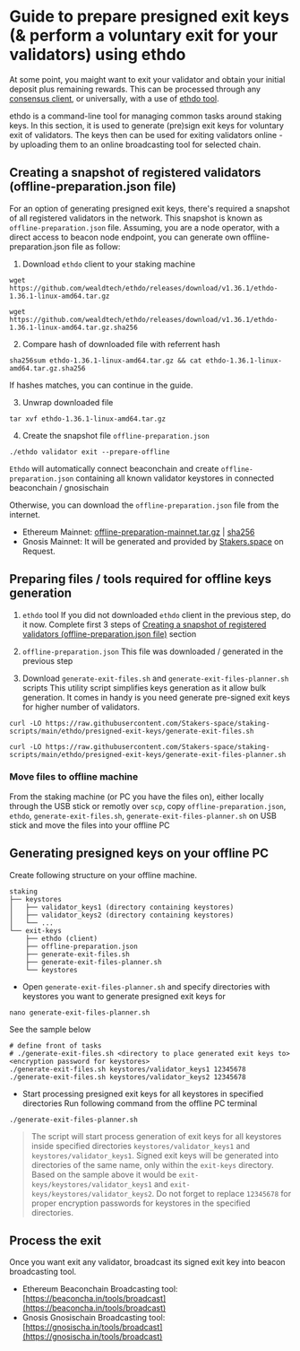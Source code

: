 # Guide to prepare presigned exit keys (& perform a voluntary exit for your validators) using ethdo
At some point, you maight want to exit your validator and obtain your initial deposit plus remaining rewards. This can be processed through any [consensus client](https://stakers.space/clients), or universally, with a use of [ethdo tool](https://github.com/wealdtech/ethdo).

ethdo is a command-line tool for managing common tasks around staking keys. In this section, it is used to generate (pre)sign exit keys for voluntary exit of validators. The keys then can be used for exiting validators online - by uploading them to an online broadcasting tool for selected chain.

## Creating a snapshot of registered validators (offline-preparation.json file)
For an option of generating presigned exit keys, there's required a snapshot of all registered validators in the network. This snapshot is known as `offline-preparation.json` file. Assuming, you are a node operator, with a direct access to beacon node endpoint, you can generate own offline-preparation.json file as follow:

1. Download `ethdo` client to your staking machine
```
wget https://github.com/wealdtech/ethdo/releases/download/v1.36.1/ethdo-1.36.1-linux-amd64.tar.gz
```
```
wget https://github.com/wealdtech/ethdo/releases/download/v1.36.1/ethdo-1.36.1-linux-amd64.tar.gz.sha256
```
2. Compare hash of downloaded file with referrent hash
```
sha256sum ethdo-1.36.1-linux-amd64.tar.gz && cat ethdo-1.36.1-linux-amd64.tar.gz.sha256
```
If hashes matches, you can continue in the guide.

3. Unwrap downloaded file
```
tar xvf ethdo-1.36.1-linux-amd64.tar.gz
```
4. Create the snapshot file `offline-preparation.json`
```
./ethdo validator exit --prepare-offline
```
`Ethdo` will automatically connect beaconchain and create `offline-preparation.json` containing all known validator keystores in connected beaconchain / gnosischain

Otherwise, you can download the `offline-preparation.json` file from the internet.
- Ethereum Mainnet: [offline-preparation-mainnet.tar.gz](https://files.ethstaker.cc/offline-preparation-mainnet.tar.gz) | [sha256](https://files.ethstaker.cc/offline-preparation-mainnet.tar.gz.sha256)
- Gnosis Mainnet: It will be generated and provided by [Stakers.space](http://localhost:8080/contact) on Request.


## Preparing files / tools required for offline keys generation
1. `ethdo` tool
If you did not downloaded `ethdo` client in the previous step, do it now. Complete first 3 steps of [Creating a snapshot of registered validators (offline-preparation.json file)](#creating-a-snapshot-of-registered-validators-offline-preparationjson-file) section

2. `offline-preparation.json`
This file was downloaded / generated in the previous step

3. Download `generate-exit-files.sh` and `generate-exit-files-planner.sh` scripts
This utility script simplifies keys generation as it allow bulk generation. It comes in handy is you need generate pre-signed exit keys for higher number of validators.
```
curl -LO https://raw.githubusercontent.com/Stakers-space/staking-scripts/main/ethdo/presigned-exit-keys/generate-exit-files.sh
```
```
curl -LO https://raw.githubusercontent.com/Stakers-space/staking-scripts/main/ethdo/presigned-exit-keys/generate-exit-files-planner.sh
```

### Move files to offline machine
From the staking machine (or PC you have the files on), either locally through the USB stick or remotly over `scp`, copy `offline-preparation.json`, `ethdo`, `generate-exit-files.sh`, `generate-exit-files-planner.sh` on USB stick and move the files into your offline PC

## Generating presigned keys on your offline PC
Create following structure on your offline machine.
```
staking
├── keystores
│   ├── validator_keys1 (directory containing keystores)
│   ├── validator_keys2 (directory containing keystores)
│   └── ...
└── exit-keys
    ├── ethdo (client)
    ├── offline-preparation.json 
    ├── generate-exit-files.sh
    ├── generate-exit-files-planner.sh
    └── keystores
```
- Open `generate-exit-files-planner.sh` and specify directories with keystores you want to generate presigned exit keys for
```
nano generate-exit-files-planner.sh
```
See the sample below
```
# define front of tasks
# ./generate-exit-files.sh <directory to place generated exit keys to> <encryption password for keystores>
./generate-exit-files.sh keystores/validator_keys1 12345678
./generate-exit-files.sh keystores/validator_keys2 12345678
```
- Start processing presigned exit keys for all keystores in specified directories
Run following command from the offline PC terminal
```
./generate-exit-files-planner.sh
```
> The script will start process generation of exit keys for all keystores inside specified directories `keystores/validator_keys1` and `keystores/validator_keys1`. Signed exit keys will be generated into directories of the same name, only within the `exit-keys` directory. Based on the sample above it would be `exit-keys/keystores/validator_keys1` and `exit-keys/keystores/validator_keys2`.
Do not forget to replace `12345678` for proper encryption passwords for keystores in the specified directories.

## Process the exit
Once you want exit any validator, broadcast its signed exit key into beacon broadcasting tool.
- Ethereum Beaconchain Broadcasting tool: [https://beaconcha.in/tools/broadcast](https://beaconcha.in/tools/broadcast)
- Gnosis Gnosischain Broadcasting tool: [https://gnosischa.in/tools/broadcast](https://gnosischa.in/tools/broadcast)

